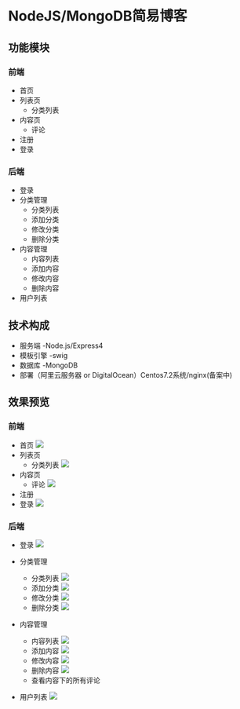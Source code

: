 # NodeJS/MongoDB简易博客

## 功能模块

### 前端
* 首页
* 列表页 
	* 分类列表
* 内容页 
	* 评论
* 注册
* 登录

### 后端

* 登录
* 分类管理
	* 分类列表
	* 添加分类
	* 修改分类
	* 删除分类
* 内容管理
	* 内容列表
	* 添加内容
	* 修改内容
	* 删除内容
* 用户列表
## 技术构成

* 服务端 -Node.js/Express4
* 模板引擎 -swig
* 数据库 -MongoDB
* 部署（阿里云服务器 or DigitalOcean）Centos7.2系统/nginx(备案中)

## 效果预览

### 前端

* 首页
![](https://i.imgur.com/ZAWnAVV.gif)
* 列表页 
	* 分类列表
	![](https://i.imgur.com/ZMwRn9A.gif)
* 内容页 
	* 评论
	![](https://i.imgur.com/EU1pfku.gif)
* 注册
* 登录
![](https://i.imgur.com/TUXxbr3.gif)

### 后端

* 登录
![](https://i.imgur.com/vgVcTXw.gif)
* 分类管理
	* 分类列表
	![](https://i.imgur.com/VpzaqAe.gif)
	* 添加分类
	![](https://i.imgur.com/AZnd2tv.gif)
	* 修改分类
	![](https://i.imgur.com/kCq1Qbt.gif)
	* 删除分类
	![](https://i.imgur.com/fFXnitN.gif)
* 内容管理
	* 内容列表
	![](https://i.imgur.com/Ib1aCi1.gif)			
	* 添加内容
	![](https://i.imgur.com/LRlPJyX.gif)
	* 修改内容
	![](https://i.imgur.com/Y7c1L51.gif)
	* 删除内容
	![](https://i.imgur.com/NgTo8zJ.gif)
	* 查看内容下的所有评论
	
* 用户列表
![](https://i.imgur.com/CV7svbY.gif)
